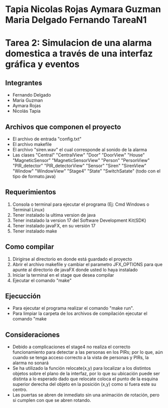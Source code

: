 # Tapia Nicolas Rojas Aymara Guzman Maria Delgado Fernando TareaN1


# Tarea 2: Simulacion de una alarma domestica a través de una interfaz gráfica y eventos
## Integrantes
- Fernando Delgado
- Maria Guzman
- Aymara Rojas
- Nicolás Tapia

## Archivos que componen el proyecto
* El archivo de entrada "config.txt"
* El archivo makefile
* El archivo "siren.wav" el cual corresponde al sonido de la alarma
* Las clases "Central" "CentralView" "Door" "DoorView" "House" "MagneticSensor" "MagneticSensorView" "Person" "PersonView" "PIR_detector" "PIR_detectorView" "Sensor" "Siren" "SirenView" "Window" "WindowView" "Stage4" "State" "SwitchSatate" (todo con el tipo de formato.java) 

## Requerimientos
1) Consola o terminal para ejecutar el programa (Ej: Cmd Windows o Terminal Linux)
2) Tener instalado la ultima version de java
3) Tener instalado la version 17 del Software Development Kit(SDK)
4) Tener instalado javaFX, en su versión 17
5) Tener instalado make

## Como compilar
1) Dirigirse al directorio en donde está guardado el proyecto 
2) Abrir el archivo makefile y cambiar el parametro JFX_OPTIONS para que apunte al directorio de javaFX donde usted lo haya instalado
3) Iniciar la terminal en el stage que desea compilar 
4) Ejecutar el comando "make"

## Ejecucción 
* Para ejecutar el programa realizar el comando "make run".
* Para limpiar la carpeta de los archivos de compilación ejecutar el comando "make 

## Consideraciones
* Debido a complicaciones el stage4 no realiza el correcto funcionamiento para detectar a las personas en los PIRs; por lo que, aún cuando se tenga acceso correcto a la vista de personas y PIRs, la alarma no sonará
* Se ha utilizado la función relocate(x,y) para localizar a los distintos objetos sobre el plano de la interfaz, por lo que su ubicación puede ser distinta a lo esperado dado que relocate coloca el punto de la esquina superior derecha del objeto en la posición (x,y) como si fuera este su centro.
* Las puertas se abren de inmediato sin una animación de rotación, pero si cumplen con que se abren rotando.




